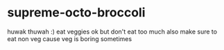 # supreme-octo-broccoli
huwak thuwah :)
eat veggies ok but don't eat too much 
also make sure to eat non veg cause veg is boring sometimes 

